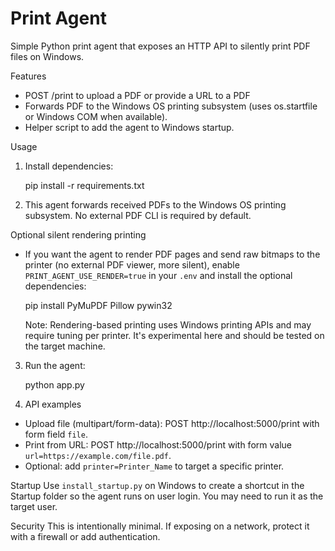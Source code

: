 # Print Agent

Simple Python print agent that exposes an HTTP API to silently print PDF files on Windows.

Features
- POST /print to upload a PDF or provide a URL to a PDF
 - Forwards PDF to the Windows OS printing subsystem (uses os.startfile or Windows COM when available).
 - Helper script to add the agent to Windows startup.

Usage
1. Install dependencies:

   pip install -r requirements.txt

2. This agent forwards received PDFs to the Windows OS printing subsystem. No external PDF CLI is required by default.

Optional silent rendering printing
- If you want the agent to render PDF pages and send raw bitmaps to the printer (no external PDF viewer, more silent), enable `PRINT_AGENT_USE_RENDER=true` in your `.env` and install the optional dependencies:

   pip install PyMuPDF Pillow pywin32

   Note: Rendering-based printing uses Windows printing APIs and may require tuning per printer. It's experimental here and should be tested on the target machine.

3. Run the agent:

   python app.py

4. API examples
- Upload file (multipart/form-data): POST http://localhost:5000/print with form field `file`.
- Print from URL: POST http://localhost:5000/print with form value `url=https://example.com/file.pdf`.
- Optional: add `printer=Printer_Name` to target a specific printer.

Startup
Use `install_startup.py` on Windows to create a shortcut in the Startup folder so the agent runs on user login. You may need to run it as the target user.

Security
This is intentionally minimal. If exposing on a network, protect it with a firewall or add authentication.
